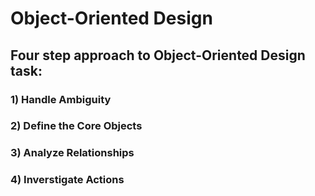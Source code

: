 # Object-Oriented Design

## Four step approach to Object-Oriented Design task:

### 1) Handle Ambiguity

### 2) Define the Core Objects

### 3) Analyze Relationships

### 4) Inverstigate Actions

